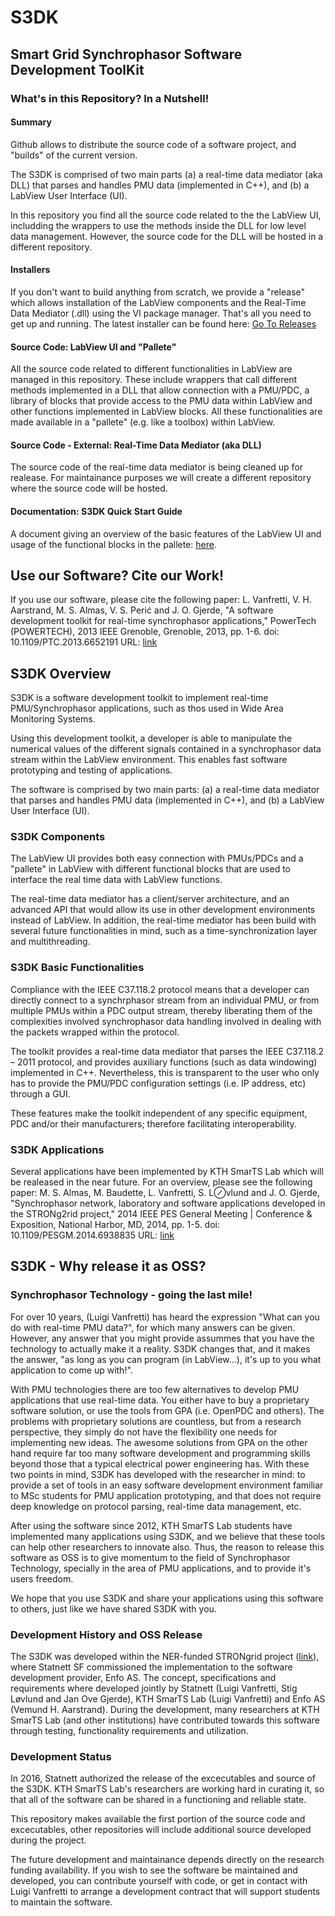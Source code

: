 # S3DK 
## Smart Grid Synchrophasor Software Development ToolKit

### What's in this Repository? In a Nutshell!

#### Summary
Github allows to distribute the source code of a software project, and "builds" of the current version.

The S3DK is comprised of two main parts (a) a real-time data mediator (aka DLL) that parses and handles PMU data (implemented in C++), and (b) a LabView User Interface (UI).

In this repository you find all the source code related to the the LabView UI, includding the wrappers to use the methods inside the DLL for low level data management.
However, the source code for the DLL will be hosted in a different repository.

#### Installers
If you don't want to build anything from scratch, we provide a "release" which allows installation of the LabView components and the Real-Time Data Mediator (.dll) using the VI package manager. That's all you need to get up and running. The latest installer can be found here: [Go To Releases](https://github.com/SmarTS-Lab-Parapluie/S3DK/releases)

#### Source Code: LabView UI and "Pallete"
All the source code related to different functionalities in LabView are managed in this repository. These include wrappers that call different methods implemented in a DLL that allow connection with a PMU/PDC, a library of blocks that provide access to the PMU data within LabView and other functions implemented in LabView blocks. All these functionalities are made available in a "pallete" (e.g. like a toolbox) within LabView.

#### Source Code - External: Real-Time Data Mediator (aka DLL)
The source code of the real-time data mediator is being cleaned up for realease. For maintainance purposes we will create a different repository where the source code will be hosted.

#### Documentation: S3DK Quick Start Guide
A document giving an overview of the basic features of the LabView UI and usage of the functional blocks in the pallete: [here](https://github.com/SmarTS-Lab-Parapluie/S3DK/tree/master/Documentation).

## Use our Software? Cite our Work!
If you use our software, please cite the following paper:
L. Vanfretti, V. H. Aarstrand, M. S. Almas, V. S. Perić and J. O. Gjerde, "A software development toolkit for real-time synchrophasor applications," PowerTech (POWERTECH), 2013 IEEE Grenoble, Grenoble, 2013, pp. 1-6.
doi: 10.1109/PTC.2013.6652191
URL: [link](http://ieeexplore.ieee.org/stamp/stamp.jsp?tp=&arnumber=6652191&isnumber=6652052)


## S3DK Overview
S3DK is a software development toolkit to implement real-time PMU/Synchrophasor applications, such as thos used in Wide Area Monitoring Systems. 

Using this development toolkit, a developer is able to manipulate the numerical values of the different signals contained in a synchrophasor data stream within the LabView environment. 
This enables fast software prototyping and testing of applications.

The software is comprised by two main parts: (a) a real-time data mediator that parses and handles PMU data (implemented in C++), and (b) a LabView User Interface (UI).

### S3DK Components
The LabView UI provides both easy connection with PMUs/PDCs and a "pallete" in LabView with different functional blocks that are used to interface the real time data with LabView functions.

The real-time data mediator has a client/server architecture, and an advanced API that would allow its use in other development environments instead of LabView. 
In addition, the real-time mediator has been build with several future functionalities in mind, such as a time-synchronization layer and multithreading.

### S3DK Basic Functionalities
Compliance with the IEEE C37.118.2 protocol means that a developer can directly connect to a synchrphasor stream from an individual PMU, or from multiple PMUs within a PDC output stream, thereby liberating them of the complexities involved synchrophasor data handling involved in dealing with the packets wrapped within the protocol.

The toolkit provides a real-time data mediator that parses the IEEE C37.118.2 – 2011 protocol, and provides auxiliary functions (such as data windowing) implemented in C++.
Nevertheless, this is transparent to the user who only has to provide the PMU/PDC configuration settings (i.e. IP address, etc) through a GUI.

These features make the toolkit independent of any specific equipment, PDC and/or their manufacturers; therefore facilitating interoperability.

### S3DK Applications
Several applications have been implemented by KTH SmarTS Lab which will be realeased in the near future. For an overview, please see the following paper:
M. S. Almas, M. Baudette, L. Vanfretti, S. L⊘vlund and J. O. Gjerde, "Synchrophasor network, laboratory and software applications developed in the STRONg2rid project," 2014 IEEE PES General Meeting | Conference & Exposition, National Harbor, MD, 2014, pp. 1-5.
doi: 10.1109/PESGM.2014.6938835
URL: [link](http://ieeexplore.ieee.org/stamp/stamp.jsp?tp=&arnumber=6938835&isnumber=6938773)


## S3DK - Why release it as OSS?
### Synchrophasor Technology - going the last mile!
For over 10 years, (Luigi Vanfretti) has heard the expression "What can you do with real-time PMU data?", for which many answers can be given. 
However, any answer that you might provide assummes that you have the technology to actually make it a reality. 
S3DK changes that, and it makes the answer, "as long as you can program (in LabView...), it's up to you what application to come up with!".

With PMU technologies there are too few alternatives to develop PMU applications that use real-time data. 
You either have to buy a proprietary software solution, or use the tools from GPA (i.e. OpenPDC and others). 
The problems with proprietary solutions are countless, but from a research perspective, they simply do not have the flexibility one needs for implementing new ideas. 
The awesome solutions from GPA on the other hand require far too many software development and programming skills beyond those that a typical electrical power engineering has. 
With these two points in mind, S3DK has developed with the researcher in mind: to provide a set of tools in an easy software development environment familiar to MSc students for PMU application prototyping, and that does not require deep knowledge on protocol parsing, real-time data management, etc.

After using the software since 2012, KTH SmarTS Lab students have implemented many applications using S3DK, and we believe that these tools can help other researchers to innovate also.
Thus, the reason to release this software as OSS is to give momentum to the field of Synchrophasor Technology, specially in the area of PMU applications, and to provide it's users freedom.

We hope that you use S3DK and share your applications using this software to others, just like we have shared S3DK with you.

### Development History and OSS Release
The S3DK was developed within the NER-funded STRONgrid project ([link](http://www.nordicenergy.org/project/smart-transmission-grid-operation-and-control/)), where Statnett SF commissioned the implementation to the software development provider, Enfo AS. 
The concept, specifications and requirements where developed jointly by Statnett (Luigi Vanfretti, Stig Løvlund and Jan Ove Gjerde), KTH SmarTS Lab (Luigi Vanfretti) and Enfo AS (Vemund H. Aarstrand). 
During the development, many researchers at KTH SmarTS Lab (and other institutions) have contributed towards this software through testing, functionality requirements and utilization. 

### Development Status
In 2016, Statnett authorized the release of the excecutables and source of the S3DK. KTH SmarTS Lab's researchers are working hard in curating it, so that all of the software can be shared in a functioning and reliable state.

This repository makes available the first portion of the source code and excecutables, other repositories will include additional source developed during the project.

The future development and maintainance depends directly on the research funding availability. 
If you wish to see the software be maintained and developed, you can contribute yourself with code, or get in contact with Luigi Vanfretti to arrange a development contract that will support students to maintain the software.

